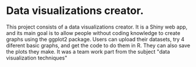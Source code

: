# Data visualizations creator. 
This project consists of a data visualizations creator. It is a Shiny web app, and its main goal is to allow people without coding knowledge to create graphs using the ggplot2 package. Users can upload their datasets, try 4 diferent basic graphs, and get the code to do them in R. They can also save the plots they make. It was a team work part from the subject "data visualization techniques"
